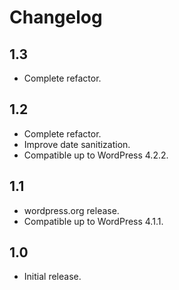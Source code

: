 # Changelog

## 1.3
- Complete refactor.

## 1.2
- Complete refactor.
- Improve date sanitization.
- Compatible up to WordPress 4.2.2.

## 1.1
- wordpress.org release.
- Compatible up to WordPress 4.1.1.

## 1.0
- Initial release.
